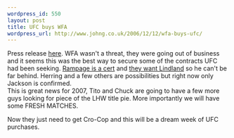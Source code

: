```yaml
--- 
wordpress_id: 550
layout: post
title: UFC buys WFA
wordpress_url: http://www.johng.co.uk/2006/12/12/wfa-buys-ufc/
---
```

<div align="left">Press release <a href="http://www.ufc.com/index.cfm?fa=news.detail&gid=3959">here</a>. WFA wasn't a threat, they were going out of business and it seems this was the best way to secure some of the contracts UFC had been seeking. <a href="http://www.thefightnetwork.com/news_detail.php?nid=2832">Rampage is a cert</a> and <a href="http://www.wrestlingobserver.com/wo/news/headlines/default.asp?aID=18123">they want Lindland</a> so he can't be far behind. Herring and a few others are possibilities but right now only Jackson is confirmed.</div>
This is great news for 2007, Tito and Chuck are going to have a few more guys looking for piece of the LHW title pie. More importantly we will have some FRESH MATCHES.

Now they just need to get Cro-Cop and this will be a dream week of UFC purchases.
